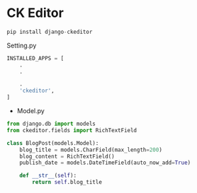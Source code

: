 # CK Editor

```python
pip install django-ckeditor
```

Setting.py

```python
INSTALLED_APPS = [
    .
    .

    .
    'ckeditor',
]
```

- Model.py

```python
from django.db import models
from ckeditor.fields import RichTextField 

class BlogPost(models.Model):
    blog_title = models.CharField(max_length=200)
    blog_content = RichTextField()
    publish_date = models.DateTimeField(auto_now_add=True)

    def __str__(self):
        return self.blog_title
```
